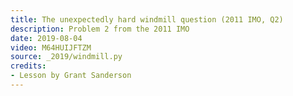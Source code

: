 ```yaml
---
title: The unexpectedly hard windmill question (2011 IMO, Q2)
description: Problem 2 from the 2011 IMO
date: 2019-08-04
video: M64HUIJFTZM
source: _2019/windmill.py
credits:
- Lesson by Grant Sanderson
---
```

